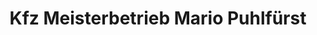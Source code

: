 ---
title: "Kfz Meisterbetrieb Mario Puhlfürst"
url: /erfurt/kfz-meisterbetrieb-mario-puhlfuerst/
shop: Autowerkstatt
---